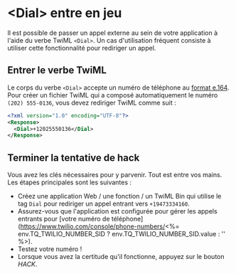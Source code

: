 # \<Dial> entre en jeu

Il est possible de passer un appel externe au sein de votre application à l'aide du verbe TwiML `<Dial>`. Un cas d'utilisation fréquent consiste à utiliser cette fonctionnalité pour rediriger un appel.

## Entrer le verbe TwiML

Le corps du verbe `<Dial>` accepte un numéro de téléphone au [format e.164](https://www.twilio.com/docs/glossary/what-e164). Pour créer un fichier TwiML qui a composé automatiquement le numéro `(202) 555-0136`, vous devez rediriger TwiML comme suit&nbsp;:

```xml
<?xml version="1.0" encoding="UTF-8"?>
<Response>
  <Dial>+12025550136</Dial>
</Response>
```

## Terminer la tentative de hack

Vous avez les clés nécessaires pour y parvenir. Tout est entre vos mains. Les étapes principales sont les suivantes&nbsp;:

* Créez une application Web / une fonction / un TwiML Bin qui utilise le tag `Dial` pour rediriger un appel entrant vers `+19473334160`.
* Assurez-vous que l'application est configurée pour gérer les appels entrants pour [votre numéro de téléphone] (https://www.twilio.com/console/phone-numbers/<%= env.TQ_TWILIO_NUMBER_SID ? env.TQ_TWILIO_NUMBER_SID.value : '' %>).
* Testez votre numéro&nbsp;!
* Lorsque vous avez la certitude qu'il fonctionne, appuyez sur le bouton *HACK*.